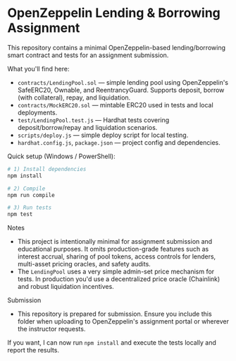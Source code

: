 # OpenZeppelin Lending & Borrowing Assignment

This repository contains a minimal OpenZeppelin-based lending/borrowing smart contract and tests for an assignment submission.

What you'll find here:

- `contracts/LendingPool.sol` — simple lending pool using OpenZeppelin's SafeERC20, Ownable, and ReentrancyGuard. Supports deposit, borrow (with collateral), repay, and liquidation.
- `contracts/MockERC20.sol` — mintable ERC20 used in tests and local deployments.
- `test/LendingPool.test.js` — Hardhat tests covering deposit/borrow/repay and liquidation scenarios.
- `scripts/deploy.js` — simple deploy script for local testing.
- `hardhat.config.js`, `package.json` — project config and dependencies.

Quick setup (Windows / PowerShell):

```powershell
# 1) Install dependencies
npm install

# 2) Compile
npm run compile

# 3) Run tests
npm test
```

Notes
- This project is intentionally minimal for assignment submission and educational purposes. It omits production-grade features such as interest accrual, sharing of pool tokens, access controls for lenders, multi-asset pricing oracles, and safety audits.
- The `LendingPool` uses a very simple admin-set price mechanism for tests. In production you'd use a decentralized price oracle (Chainlink) and robust liquidation incentives.

Submission
- This repository is prepared for submission. Ensure you include this folder when uploading to OpenZeppelin's assignment portal or wherever the instructor requests.

If you want, I can now run `npm install` and execute the tests locally and report the results.